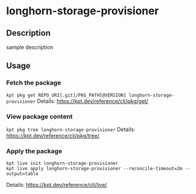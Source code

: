 # longhorn-storage-provisioner

## Description
sample description

## Usage

### Fetch the package
`kpt pkg get REPO_URI[.git]/PKG_PATH[@VERSION] longhorn-storage-provisioner`
Details: https://kpt.dev/reference/cli/pkg/get/

### View package content
`kpt pkg tree longhorn-storage-provisioner`
Details: https://kpt.dev/reference/cli/pkg/tree/

### Apply the package
```
kpt live init longhorn-storage-provisioner
kpt live apply longhorn-storage-provisioner --reconcile-timeout=2m --output=table
```
Details: https://kpt.dev/reference/cli/live/
